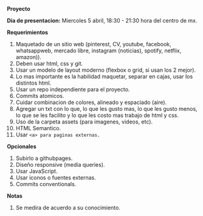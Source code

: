 **Proyecto**

**Dia de presentacion:** Miercoles 5 abril, 18:30 - 21:30 hora del centro de mx.

**Requerimientos**

1. Maquetado de un sitio web (pinterest, CV, youtube, facebook, whatsappweb, mercado libre, instagram (noticias), spotify, netflix, amazon)).
2. Deben usar html, css y git.
3. Usar un modelo de layout moderno (flexbox o grid, si usan los 2 mejor).
4. Lo mas importante es la habilidad maquetar, separar en cajas, usar los distintos html.
5. Usar un repo independiente para el proyecto.
6. Commits atomicos.
7. Cuidar combinacion de colores, alineado y espaciado (aire).
8. Agregar un txt con lo que, lo que les gusto mas, lo que les gusto menos, lo que se les facilito y lo que les costo mas trabajo de html y css.
9. Uso de la carpeta assets (para imagenes, videos, etc).
10. HTML Semantico.
11. Usar `<a> para paginas externas.`


**Opcionales**

1. Subirlo a githubpages.
2. Diseño responsive (media queries).
3. Usar JavaScript.
4. Usar iconos o fuentes externas.
5. Commits conventionals.


**Notas**

1. Se medira de acuerdo a su conocimiento.
